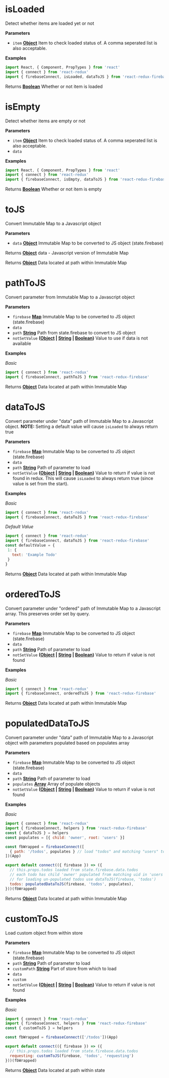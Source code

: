 # isLoaded

Detect whether items are loaded yet or not

**Parameters**

-   `item` **[Object](https://developer.mozilla.org/en-US/docs/Web/JavaScript/Reference/Global_Objects/Object)** Item to check loaded status of. A comma seperated list is also acceptable.

**Examples**

```javascript
import React, { Component, PropTypes } from 'react'
import { connect } from 'react-redux'
import { firebaseConnect, isLoaded, dataToJS } from 'react-redux-firebase'
```

Returns **[Boolean](https://developer.mozilla.org/en-US/docs/Web/JavaScript/Reference/Global_Objects/Boolean)** Whether or not item is loaded

# isEmpty

Detect whether items are empty or not

**Parameters**

-   `item` **[Object](https://developer.mozilla.org/en-US/docs/Web/JavaScript/Reference/Global_Objects/Object)** Item to check loaded status of. A comma seperated list is also acceptable.
-   `data`  

**Examples**

```javascript
import React, { Component, PropTypes } from 'react'
import { connect } from 'react-redux'
import { firebaseConnect, isEmpty, dataToJS } from 'react-redux-firebase'
```

Returns **[Boolean](https://developer.mozilla.org/en-US/docs/Web/JavaScript/Reference/Global_Objects/Boolean)** Whether or not item is empty

# toJS

Convert Immutable Map to a Javascript object

**Parameters**

-   `data` **[Object](https://developer.mozilla.org/en-US/docs/Web/JavaScript/Reference/Global_Objects/Object)** Immutable Map to be converted to JS object (state.firebase)

Returns **[Object](https://developer.mozilla.org/en-US/docs/Web/JavaScript/Reference/Global_Objects/Object)** data - Javascript version of Immutable Map

Returns **[Object](https://developer.mozilla.org/en-US/docs/Web/JavaScript/Reference/Global_Objects/Object)** Data located at path within Immutable Map

# pathToJS

Convert parameter from Immutable Map to a Javascript object

**Parameters**

-   `firebase` **[Map](https://developer.mozilla.org/en-US/docs/Web/JavaScript/Reference/Global_Objects/Map)** Immutable Map to be converted to JS object (state.firebase)
-   `data`  
-   `path` **[String](https://developer.mozilla.org/en-US/docs/Web/JavaScript/Reference/Global_Objects/String)** Path from state.firebase to convert to JS object
-   `notSetValue` **([Object](https://developer.mozilla.org/en-US/docs/Web/JavaScript/Reference/Global_Objects/Object) \| [String](https://developer.mozilla.org/en-US/docs/Web/JavaScript/Reference/Global_Objects/String) \| [Boolean](https://developer.mozilla.org/en-US/docs/Web/JavaScript/Reference/Global_Objects/Boolean))** Value to use if data is not available

**Examples**

_Basic_

```javascript
import { connect } from 'react-redux'
import { firebaseConnect, pathToJS } from 'react-redux-firebase'
```

Returns **[Object](https://developer.mozilla.org/en-US/docs/Web/JavaScript/Reference/Global_Objects/Object)** Data located at path within Immutable Map

# dataToJS

Convert parameter under "data" path of Immutable Map to a Javascript object.
**NOTE:** Setting a default value will cause `isLoaded` to always return true

**Parameters**

-   `firebase` **[Map](https://developer.mozilla.org/en-US/docs/Web/JavaScript/Reference/Global_Objects/Map)** Immutable Map to be converted to JS object (state.firebase)
-   `data`  
-   `path` **[String](https://developer.mozilla.org/en-US/docs/Web/JavaScript/Reference/Global_Objects/String)** Path of parameter to load
-   `notSetValue` **([Object](https://developer.mozilla.org/en-US/docs/Web/JavaScript/Reference/Global_Objects/Object) \| [String](https://developer.mozilla.org/en-US/docs/Web/JavaScript/Reference/Global_Objects/String) \| [Boolean](https://developer.mozilla.org/en-US/docs/Web/JavaScript/Reference/Global_Objects/Boolean))** Value to return if value is not
    found in redux. This will cause `isLoaded` to always return true (since
    value is set from the start).

**Examples**

_Basic_

```javascript
import { connect } from 'react-redux'
import { firebaseConnect, dataToJS } from 'react-redux-firebase'
```

_Default Value_

```javascript
import { connect } from 'react-redux'
import { firebaseConnect, dataToJS } from 'react-redux-firebase'
const defaultValue = {
 1: {
   text: 'Example Todo'
 }
}
```

Returns **[Object](https://developer.mozilla.org/en-US/docs/Web/JavaScript/Reference/Global_Objects/Object)** Data located at path within Immutable Map

# orderedToJS

Convert parameter under "ordered" path of Immutable Map to a
Javascript array. This preserves order set by query.

**Parameters**

-   `firebase` **[Map](https://developer.mozilla.org/en-US/docs/Web/JavaScript/Reference/Global_Objects/Map)** Immutable Map to be converted to JS object (state.firebase)
-   `data`  
-   `path` **[String](https://developer.mozilla.org/en-US/docs/Web/JavaScript/Reference/Global_Objects/String)** Path of parameter to load
-   `notSetValue` **([Object](https://developer.mozilla.org/en-US/docs/Web/JavaScript/Reference/Global_Objects/Object) \| [String](https://developer.mozilla.org/en-US/docs/Web/JavaScript/Reference/Global_Objects/String) \| [Boolean](https://developer.mozilla.org/en-US/docs/Web/JavaScript/Reference/Global_Objects/Boolean))** Value to return if value is not found

**Examples**

_Basic_

```javascript
import { connect } from 'react-redux'
import { firebaseConnect, orderedToJS } from 'react-redux-firebase'
```

Returns **[Object](https://developer.mozilla.org/en-US/docs/Web/JavaScript/Reference/Global_Objects/Object)** Data located at path within Immutable Map

# populatedDataToJS

Convert parameter under "data" path of Immutable Map to a
Javascript object with parameters populated based on populates array

**Parameters**

-   `firebase` **[Map](https://developer.mozilla.org/en-US/docs/Web/JavaScript/Reference/Global_Objects/Map)** Immutable Map to be converted to JS object (state.firebase)
-   `data`  
-   `path` **[String](https://developer.mozilla.org/en-US/docs/Web/JavaScript/Reference/Global_Objects/String)** Path of parameter to load
-   `populates` **[Array](https://developer.mozilla.org/en-US/docs/Web/JavaScript/Reference/Global_Objects/Array)** Array of populate objects
-   `notSetValue` **([Object](https://developer.mozilla.org/en-US/docs/Web/JavaScript/Reference/Global_Objects/Object) \| [String](https://developer.mozilla.org/en-US/docs/Web/JavaScript/Reference/Global_Objects/String) \| [Boolean](https://developer.mozilla.org/en-US/docs/Web/JavaScript/Reference/Global_Objects/Boolean))** Value to return if value is not found

**Examples**

_Basic_

```javascript
import { connect } from 'react-redux'
import { firebaseConnect, helpers } from 'react-redux-firebase'
const { dataToJS } = helpers
const populates = [{ child: 'owner', root: 'users' }]

const fbWrapped = firebaseConnect([
  { path: '/todos', populates } // load "todos" and matching "users" to redux
])(App)

export default connect(({ firebase }) => ({
  // this.props.todos loaded from state.firebase.data.todos
  // each todo has child 'owner' populated from matching uid in 'users' root
  // for loading un-populated todos use dataToJS(firebase, 'todos')
  todos: populatedDataToJS(firebase, 'todos', populates),
}))(fbWrapped)
```

Returns **[Object](https://developer.mozilla.org/en-US/docs/Web/JavaScript/Reference/Global_Objects/Object)** Data located at path within Immutable Map

# customToJS

Load custom object from within store

**Parameters**

-   `firebase` **[Map](https://developer.mozilla.org/en-US/docs/Web/JavaScript/Reference/Global_Objects/Map)** Immutable Map to be converted to JS object (state.firebase)
-   `path` **[String](https://developer.mozilla.org/en-US/docs/Web/JavaScript/Reference/Global_Objects/String)** Path of parameter to load
-   `customPath` **[String](https://developer.mozilla.org/en-US/docs/Web/JavaScript/Reference/Global_Objects/String)** Part of store from which to load
-   `data`  
-   `custom`  
-   `notSetValue` **([Object](https://developer.mozilla.org/en-US/docs/Web/JavaScript/Reference/Global_Objects/Object) \| [String](https://developer.mozilla.org/en-US/docs/Web/JavaScript/Reference/Global_Objects/String) \| [Boolean](https://developer.mozilla.org/en-US/docs/Web/JavaScript/Reference/Global_Objects/Boolean))** Value to return if value is not found

**Examples**

_Basic_

```javascript
import { connect } from 'react-redux'
import { firebaseConnect, helpers } from 'react-redux-firebase'
const { customToJS } = helpers

const fbWrapped = firebaseConnect(['/todos'])(App)

export default connect(({ firebase }) => ({
  // this.props.todos loaded from state.firebase.data.todos
  requesting: customToJS(firebase, 'todos', 'requesting')
}))(fbWrapped)
```

Returns **[Object](https://developer.mozilla.org/en-US/docs/Web/JavaScript/Reference/Global_Objects/Object)** Data located at path within state
